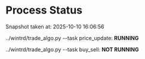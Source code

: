 # Process Status

Snapshot taken at: 2025-10-10 16:06:56

../wintrd/trade_algo.py --task price_update: **RUNNING**

../wintrd/trade_algo.py --task buy_sell: **NOT RUNNING**

